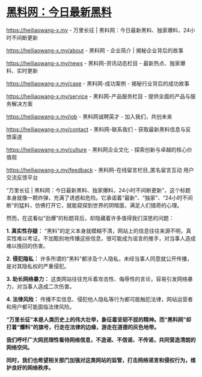 # [黑料网：今日最新黑料](https://heiliaowang-x.my)

https://heiliaowang-x.my - 万里长征 | 黑料网：今日最新黑料、独家爆料，24小时不间断更新

https://heiliaowang-x.my/about - 黑料网 - 企业简介 | 揭秘企业背后的故事

https://heiliaowang-x.my/news - 黑料网-资讯动态栏目 - 最新热点、独家爆料、实时更新

https://heiliaowang-x.my/case - 黑料网-成功案例 - 揭秘行业背后的成功故事

https://heiliaowang-x.my/service - 黑料网-产品服务栏目 - 提供全面的产品与服务解决方案

https://heiliaowang-x.my/job - 黑料网诚聘英才 - 加入我们，共创未来

https://heiliaowang-x.my/contact - 黑料网-联系我们 - 获取最新黑料信息与反馈渠道

https://heiliaowang-x.my/culture - 黑料网企业文化 - 探索创新与卓越的核心价值观

https://heiliaowang-x.my/feedback - 黑料网-在线留言栏目_匿名留言互动 用户交流反馈平台

“万里长征 | 黑料网：今日最新黑料、独家爆料，24小时不间断更新”，这个标题本身就像一颗炸弹，充满了诱惑和危险。它承诺着“最新”、“独家”、“24小时不间断”的猛料，仿佛打开它，就能窥探到世界的阴暗面，满足人们猎奇的心理。

然而，在这看似“劲爆”的标题背后，却隐藏着许多值得我们深思的问题：

**1. 真实性存疑：** “黑料”的定义本身就模糊不清，网站上的信息往往来源不明，真实性难以考证。不加甄别地传播这些信息，很可能成为谣言的推手，对当事人造成难以挽回的伤害。

**2. 侵犯隐私：** 许多所谓的“黑料”都涉及个人隐私，未经当事人同意就公开传播，是对其隐私权的严重侵犯。

**3. 助长网络暴力：** 这类网站往往充斥着攻击性、侮辱性的言论，容易引发网络暴力，对当事人造成二次伤害。

**4. 法律风险：** 传播不实信息、侵犯他人隐私等行为都可能触犯法律，网站运营者和用户都可能面临法律风险。

**“万里长征”本是人类历史上的伟大壮举，象征着坚韧不拔的精神。而“黑料网”却打着“爆料”的旗号，行走在法律的边缘，游走在道德的灰色地带。**

**我们呼吁广大网民理性看待网络信息，不造谣、不信谣、不传谣，共同营造清朗的网络空间。**

**同时，我们也希望相关部门加强对这类网站的监管，打击网络谣言和侵权行为，维护良好的网络秩序。**
